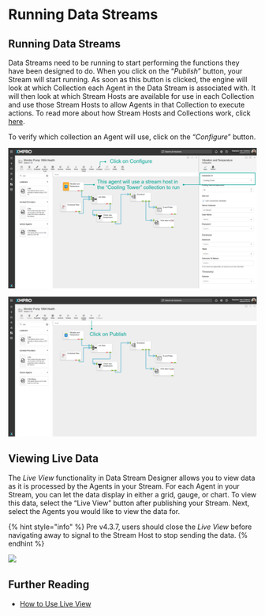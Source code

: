 # Running Data Streams

## Running Data Streams

Data Streams need to be running to start performing the functions they have been designed to do. When you click on the “_Publish_” button, your Stream will start running. As soon as this button is clicked, the engine will look at which Collection each Agent in the Data Stream is associated with. It will then look at which Stream Hosts are available for use in each Collection and use those Stream Hosts to allow Agents in that Collection to execute actions. To read more about how Stream Hosts and Collections work, click [here](../collection.md).

To verify which collection an Agent will use, click on the “_Configure_” button. &#x20;

![](<../../.gitbook/assets/image (1756).png>)

![](<../../.gitbook/assets/image (776).png>)

## Viewing Live Data

The _Live View_ functionality in Data Stream Designer allows you to view data as it is processed by the Agents in your Stream. For each Agent in your Stream, you can let the data display in either a grid, gauge, or chart. To view this data, select the “Live View” button after publishing your Stream. Next, select the Agents you would like to view the data for. &#x20;

{% hint style="info" %}
Pre v4.3.7, users should close the _Live View_ before navigating away to signal to the Stream Host to stop sending the data.
{% endhint %}

![](../../.gitbook/assets/IC\_3.png)

## Further Reading

* [How to Use Live View](../../how-to-guides/data-streams/use-live-view.md)
